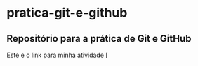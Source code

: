 # pratica-git-e-github

## Repositório para a prática de Git e GitHub

Este e o link para minha atividade [
